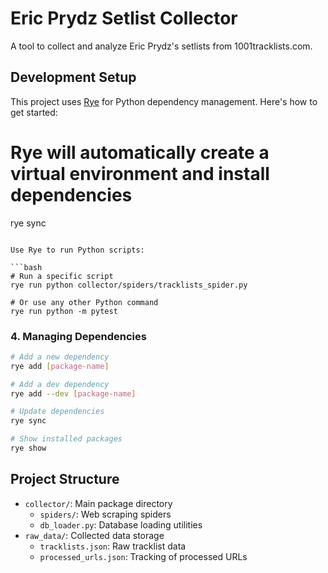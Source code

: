 # Eric Prydz Setlist Collector

A tool to collect and analyze Eric Prydz's setlists from 1001tracklists.com.

## Development Setup

This project uses [Rye](https://rye-up.com/) for Python dependency management. Here's how to get started:

# Rye will automatically create a virtual environment and install dependencies
rye sync
```

Use Rye to run Python scripts:

```bash
# Run a specific script
rye run python collector/spiders/tracklists_spider.py

# Or use any other Python command
rye run python -m pytest
```

### 4. Managing Dependencies

```bash
# Add a new dependency
rye add [package-name]

# Add a dev dependency
rye add --dev [package-name]

# Update dependencies
rye sync

# Show installed packages
rye show
```

## Project Structure

- `collector/`: Main package directory
  - `spiders/`: Web scraping spiders
  - `db_loader.py`: Database loading utilities
- `raw_data/`: Collected data storage
  - `tracklists.json`: Raw tracklist data
  - `processed_urls.json`: Tracking of processed URLs